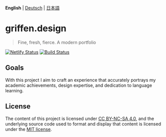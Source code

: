 **English** | [Deutsch](README.de.md) | [日本語](README.ja.md)

# griffen.design

> Fine, fresh, fierce. A modern portfolio

[![Netlify Status](https://api.netlify.com/api/v1/badges/8b7e9850-f273-40f8-83cf-d7f6deab6b4a/deploy-status)](https://app.netlify.com/sites/schwigri/deploys)
[![Build Status](https://travis-ci.com/schwigri/griffen.design.svg?branch=master)](https://travis-ci.org/schwigri/griffen.design)

## Goals

With this project I aim to craft an experience that accurately portrays my academic achievements, design expertise, and dedication to language learning.

## License

The content of this project is licensed under [CC BY-NC-SA 4.0](https://creativecommons.org/licenses/by-nc-sa/4.0/), and the underlying source code used to format and display that content is licensed under the [MIT license](LICENSE).
